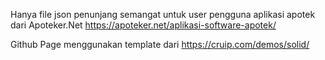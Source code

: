 Hanya file json penunjang semangat untuk user pengguna aplikasi apotek dari Apoteker.Net https://apoteker.net/aplikasi-software-apotek/

Github Page menggunakan template dari https://cruip.com/demos/solid/
